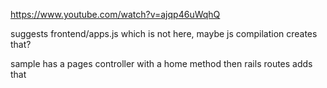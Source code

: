 https://www.youtube.com/watch?v=ajqp46uWqhQ 

suggests frontend/apps.js which is not here, maybe js compilation creates that?

sample has a pages controller with a home method then rails routes adds that


